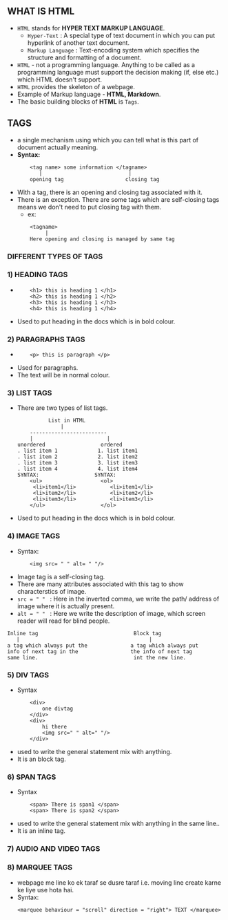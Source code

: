 ## **WHAT IS HTML**
- `HTML` stands for **HYPER TEXT MARKUP LANGUAGE**.
    - `Hyper-Text` : A special type of text document in which you can put hyperlink of another text document.
    - `Markup Language` : Text-encoding system which specifies the structure and formatting of a document.
- `HTML` - not a programming language. Anything to be called as a programming language must support the decision making (if, else etc.) which HTML doesn't support.
- `HTML` provides the skeleton of a webpage.
- Example of Markup language - **HTML, Markdown**.
- The basic building blocks of **HTML** is `Tags`.

## **TAGS**
- a single mechanism using which you can tell what is this part of document actually meaning. 
- **Syntax:**
    ```
        <tag name> some information </tagname>
           |                            |
        opening tag                    closing tag
    ```
- With a tag, there is an opening and closing tag associated with it.
- There is an exception. There are some tags which are self-closing tags means we don't need to put closing tag with them.
    - ex:
    ``` 
        <tagname>
             |
        Here opening and closing is managed by same tag
    ```

### **DIFFERENT TYPES OF TAGS**

### **1) HEADING TAGS**
- 
    ```
        <h1> this is heading 1 </h1>
        <h2> this is heading 1 </h2>
        <h3> this is heading 1 </h3>
        <h4> this is heading 1 </h4>
    ```
- Used to put heading in the docs which is in bold colour.

### **2) PARAGRAPHS TAGS**
- 
    ```
        <p> this is paragraph </p>
    ```
- Used for paragraphs.
- The text will be in normal colour.

### **3) LIST TAGS**
- There are two types of list tags.
    ```
              List in HTML 
                  |
        -------------------------
        |                        |
    unordered                  ordered
    . list item 1             1. list item1
    . list item 2             2. list item2
    . list item 3             3. list item3
    . list item 4             4. list item4
    SYNTAX:                  SYNTAX:
        <ul>                   <ol>
         <li>item1</li>           <li>item1</li>
         <li>item2</li>           <li>item2</li>
         <li>item3</li>           <li>item3</li>
        </ul>                  </ol>
    ```
- Used to put heading in the docs which is in bold colour.

### **4) IMAGE TAGS**
-  Syntax:
    ```
        <img src= " " alt= " "/>
    ```
- Image tag is a self-closing tag.
- There are many attributes associated with this tag to show characterstics of image.
- `src = " " `  : Here in the inverted comma, we write the path/ address of image where it is actually present.
- `alt = " " `  : Here we write the description of image, which screen reader will read for blind people.

``` 
Inline tag                               Block tag
   |                                          |
a tag which always put the              a tag which always put
info of next tag in the                 the info of next tag 
same line.                               int the new line. 
```
### **5) DIV TAGS**
- Syntax
    ```
        <div>
            one divtag
        </div>
        <div>
            hi there
            <img src=" " alt=" "/>
        </div>
    ```
- used to write the general statement mix with anything.
- It is an block tag.

### **6) SPAN TAGS**
- Syntax
    ```
        <span> There is span1 </span>
        <span> There is span2 </span>
    ```
- used to write the general statement mix with anything in the same line..
- It is an inline tag.

### **7) AUDIO AND VIDEO TAGS**
### **8) MARQUEE TAGS**
- webpage me line ko ek taraf se dusre taraf i.e. moving line create karne ke liye use hota hai.
- Syntax:
    ```
    <marquee behaviour = "scroll" direction = "right"> TEXT </marquee>
    ```
    


